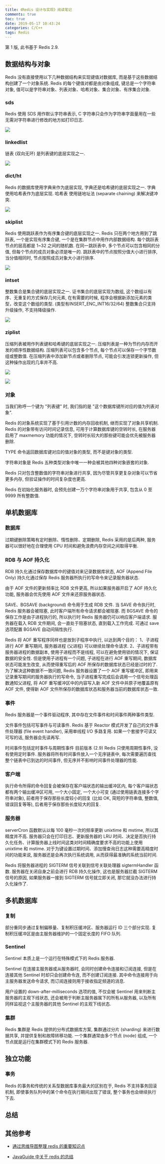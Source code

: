 ```yaml
---
title: 《Redis 设计与实现》阅读笔记
comments: true
toc: true
date: 2019-05-17 10:43:24
categories: C/C++
tags: Redis
---
```


第 1 版, 此书基于 Redis 2.9.

<!--more-->

## 数据结构与对象

Redis 没有直接使用以下几种数据结构来实现键值对数据库, 而是基于这些数据结构创建了一个对象系统.
Redis 的每个键值对都是由对象组成, 键总是一个字符串对象, 值可以是字符串对象、列表对象、哈希对象、集合对象、有序集合对象.

### sds

Redis 使用 SDS 用作默认字符串表示, C 字符串只会作为字符串字面量用在一些无需对字符串进行修改的地方如打印日志.

![](/images/redis-sds.png)

### linkedlist

链表 (双向无环) 是列表键的底层实现之一.

![](/images/redis-list.png)

### dict/ht

Redis 的数据库使用字典来作为底层实现, 字典还是哈希键的底层实现之一.
字典 使用哈希表作为底层实现.
哈希表 使用链地址法 (separate chaining) 来解决键冲突.

![](/images/redis-ht.png)

### skiplist

Redis 使用跳跃表作为有序集合键的底层实现之一.
Redis 只在两个地方用到了跳跃表, 一个是实现有序集合键, 一个是在集群节点中用作内部数据结构.
每个跳跃表节点的层高都是 1~32 之间的随机数.
在同一跳跃表中, 多个节点可以包含相同的分值, 但每个节点的成员对象必须是唯一的.
跳跃表中的节点按照分值大小进行排序, 当分值相同时, 节点按照成员对象大小进行排序.

![](/images/redis-sl.png)

### intset

整数集合是集合键的底层实现之一.
证书集合的底层实现为数组, 这个数组以有序、无重复的方式保存几何元素, 在有需要的时候, 程序会根据新添加元素的类型，改变这个数组的类型. (类型有INSERT_ENC_INT16/32/64)
整数集合只支持升级操作, 不支持降级操作.

![](/images/redis-intset.png)

### ziplist

压缩列表被用作列表键和哈希键的底层实现之一.
压缩列表是一种为节约内存而开发的顺序性数据结构.
压缩列表可以包含多个节点, 每个节点可以保存一个字节数组或整数值.
在压缩列表中添加新节点或者删除节点, 可能会引发连锁更新操作, 但这种操作出现的几率并不高.

![](/images/redis-ziplist1.png)

![](/images/redis-ziplist2.png)

### 对象

当我们称呼一个键为 "列表键" 时, 我们指的是 "这个数据库键所对应的值为列表对象".

Redis 的对象系统实现了基于引用计数的内存回收机制, 继而实现了对象共享机制.
Redis 的对象带有访问时间记录信息, 可用于计算数据库键的空转时长, 在服务器启用了 maxmemory 功能的情况下, 空转时长较大的那些键可能会优先被服务器删除.

TYPE 命令返回数据库键对应的值对象的类型, 而不是键对象的类型.

字符串对象是 Redis 五种类型对象中唯一一种会被其他四种对象嵌套的对象.

Redis 只对包含整数值的字符串对象进行共享, 因为尽管共享更复杂对象可以节省更多内存, 但验证操作的时间复杂度也更高.

Redis 在初始化服务器时, 会预先创建一万个字符串对象用于共享, 包含从 0 至 9999 所有整数值.

## 单机数据库

### 数据库

过期键删除策略有定时删除、惰性删除、定期删除, Redis 采用的是后两种, 服务器可以很好地在合理使用 CPU 时间和避免浪费内存空间之间取得平衡.

### RDB 与 AOF 持久化

RDB 持久化通过保存数据库中的键值对来记录数据库状态, AOF (Append File Only) 持久化通过保存 Redis 服务器所执行的写命令来记录服务器状态.

由于 AOF 文件的更新频率比 RDB 文件更高, 所以如果服务器开启了 AOF 持久化功能, 服务器会优先使用 AOF 文件来还原服务器状态.

SAVE、BGSAVE (background) 命令用于生成 RDB 文件.
当 SAVE 命令执行时, Redis 服务器会被阻塞, 此时客户端所有命令请求都会被阻塞. 
而 BGSAVE 命令的保存工作是由子进程执行的, 所以执行时 Redis 服务器仍可以响应客户端请求.
服务器在载入 RDB 文件期间, 会一直处于阻塞状态, 直到载入工作完成.
可通过 save 选项配置 BGSAVE 自动间隔性执行.

Redis 将 AOF 重写程序同样也是放到子程序中执行, 以达到两个目的：
1、子进程进行 AOF 重写期间, 服务器进程 (父进程) 可以继续处理命令请求.
2、子进程带有服务器进程的数据副本, 使用子进程而不是线程, 可以在避免使用锁的情况下,  保证数据的安全性.
但是使用子进程有一个问题, 子进程在进行 AOF 重写期间, 数据库状态可能发生改变, 从而使得重写后的 AOF 所保存的数据库状态已经是过时的了.
为了解决这种数据不一致问题, Redis 服务器设置了一个 AOF 重写缓冲区, 即用来记录重写期间的服务器执行的写命令, 当子进程重写完成后会调用一个信号处理函数通知父进程, 将 AOF 重写缓冲区中的内容写入新 AOF 文件中并原子地覆盖原有 AOF 文件, 使得新 AOF 文件所保存的数据库状态和服务器当前的数据库状态一致.

### 事件

Redis 服务器是一个事件驱动程序, 其中存在文件事件和时间事件两种事件类型.

文件事件包括可写事件与可读事件.
Redis 基于 Reactor 模式开发了自己的文件事件处理器 (file event handler), 采用单线程 I/O 多路复用.
如果一个套接字可读又可写的话, 服务器会先读再写.

时间事件包括定时事件与周期性事件
目前版本 (2.9) Redis  只使用周期性事件, 没有使用定时事件.
服务器将所有时间事件放入一个无序链表中, 每次需要遍历查找整个链表中已到达的时间事件, 但无序并不影响时间事件处理器的性能.

### 客户端

执行命令所得的命令回复会被保存在客户端状态的输出缓冲区内, 每个客户端状态都有两个输出缓冲区可用, 一个大小固定, 一个大小可变 (通过使用链表连接多个字符串对象), 前者用于保存那些长度较小的回复 (比如 OK, 简短的字符串值, 整数值, 错误回复等等), 后者用于保存那些长度较大的回复.

### 服务器

serverCron 函数默认以每 100 毫秒一次的频率更新 unixtime 和 mstime, 所以其精度并不高.
服务器只会在打印日志、更新服务器的 LRU 时间、决定是否执行持久化任务、计算服务器上线时间这类对时间精确度要求不高的功能上使用 unixtime 和 mstime.
对于为键设置过期时间、添加慢查询日志这种需要高精度时间的功能来说, 服务器还是会再次执行系统调用, 从而获得最准确的系统当前时间.

Redis 将服务器进程的 SIGTERM 信号关联到信号关联处理器 sigtermHandler 函数. 服务器在关闭自身之前会进行 RDB 持久化操作, 这也是服务器拦截 SIGTERM 信号的原因, 如果服务器一接到 SIGTERM 信号就立即关闭, 那它就没办法进行持久化操作了.

## 多机数据库

### 复制

部分重同步通过复制偏移量、复制积压缓冲区、服务器运行 ID 三个部分实现.
复制积压缓冲区是由主服务器维护的一个固定长度的 FIFO 队列.

### Sentinel

Sentinel 本质上是一个运行在特殊模式下的 Redis 服务器.

Sentinel 在连接主服务器或从服务器时, 会同时创建命令连接和订阅连接, 但是在连接其他 Sentinel 时却只会创建命令连, 而不创建订阅连接.
其中命令连接用于向主服务器发送命令请求, 而订阅连接则用于接收指定频道的消息.

用户设置的 down-after-milliseconds 选项的值, 不仅会被 Sentinel 用来判断主服务器的主观下线状态, 还会被用于判断主服务器属下的所有从服务器, 以及所有同样监视这个主服务器的其他 Sentinel 的主观下线状态.

### 集群

Redis 集群是 Redis 提供的分布式数据库方案, 集群通过分片 (sharding) 来进行数据共享, 并提供复制和故障转移功能.
一个集群通常由多个节点 (node) 组成, 一个节点就是运行在集群模式下的 Redis 服务器.

## 独立功能

### 事务

Redis 的事务和传统的关系型数据库事务最大的区别在于, Redis 不支持事务回滚机制, 即使事务队列中的某个命令在执行期间出现了错误, 整个事务也会继续执行下去.

## 总结

## 其他参考

- [通过思维导图整理 redis 的重要知识点](https://github.com/Weiwf/redis-mindmap)

- [JavaGuide 中关于 redis 的总结](https://github.com/Snailclimb/JavaGuide/tree/master/docs/database/Redis)